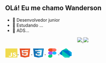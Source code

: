 ## OLá! Eu me chamo Wanderson 
- 👋 Desenvolvedor junior
- 🌱 Estudando ...
- 💞️ ADS...
<div align="center">
  <a href="https://github.com/WsilvaM">
  <img height="180em" src="https://github-readme-stats.vercel.app/api?username=WsilvaM&show_icons=true&theme=dracula&include_all_commits=ture&count_private=true"/>
 <img height="180em" src="https://github-readme-stats.vercel.app/api/top-langs/?username=WsilvaM&layout=compact&langs_count=7&theme=dracula"/>
</div
 
<div style="display: inline_block"><br>
  <img align="center" alt="WsilvaM-Js" height="30" width="40" src="https://raw.githubusercontent.com/devicons/devicon/master/icons/javascript/javascript-plain.svg">
  
  <img align="center" alt="WsilvaM-html" height="30" width="40" src="https://raw.githubusercontent.com/devicons/devicon/master/icons/html5/html5-original.svg">
 <img align="center" alt="WsilvaM-CSS" height="30" width="40" src="https://raw.githubusercontent.com/devicons/devicon/master/icons/css3/css3-original.svg">
  <img align="center" alt="WsilvaM-figma" height="30" width="40" src="https://raw.githubusercontent.com/devicons/devicon/master/icons/figma/figma-original.svg">
 
  <img align="center" alt="WsilvaM-dart" height="30" width="40" src="https://raw.githubusercontent.com/devicons/devicon/master/icons/dart/dart-original.svg">


</div>
 
 ##
 
 
